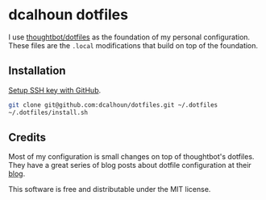 # dcalhoun dotfiles

I use [thoughtbot/dotfiles](https://github.com/thoughtbot/dotfiles) as the
foundation of my personal configuration. These files are the `.local`
modifications that build on top of the foundation.

## Installation

[Setup SSH key with
GitHub](https://help.github.com/en/github/authenticating-to-github/generating-a-new-ssh-key-and-adding-it-to-the-ssh-agent).

```bash
git clone git@github.com:dcalhoun/dotfiles.git ~/.dotfiles
~/.dotfiles/install.sh
```

## Credits

Most of my configuration is small changes on top of thoughtbot's dotfiles.
They have a great series of blog posts about dotfile configuration at their
[blog](http://robots.thoughtbot.com).

This software is free and distributable under the MIT license.
